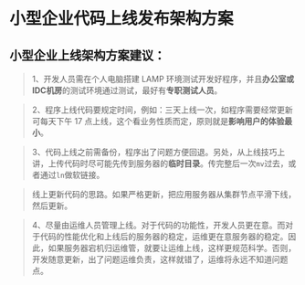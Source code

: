 小型企业代码上线发布架构方案
============================

小型企业上线架构方案建议：
-------------------------
>1、开发人员需在个人电脑搭建 LAMP 环境测试开发好程序，并且**办公室或IDC机房**的测试环境通过测试，最好有**专职测试人员**。

>2、程序上线代码要规定时间，例如：三天上线一次，如程序需要经常更新可每天下午 17 点上线，这个看业务性质而定，原则就是**影响用户的体验最小**。

>3、代码上线之前需备份，程序出了问题方便回退。另处，从上线技巧上讲，上传代码时尽可能先传到服务器的**临时目录**。传完整后一次```mv```过去，或者通过```ln```做软链接。

>线上更新代码的思路。如果严格更新，把应用服务器从集群节点平滑下线，然后更新。

>4、尽量由运维人员管理上线。对于代码的功能性，开发人员更在意。而对于代码的性能优化和上线后的服务器的稳定，运维更在意服务器的稳定。因此，如果服务器宕机归运维管，就要让运维上线，这样更规范科学。否则，开发随意更新，出了问题运维负责，这样就错了，运维将永远不知道问题点。
